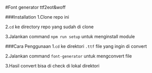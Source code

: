 #Font generator ttf2eot&woff


###Installation
1.Clone repo ini

2.`cd` ke directory repo yang sudah di clone 

3.Jalankan command `npm run setup` untuk menginstall module 


###Cara Penggunaan
1.`cd` ke direktori `.ttf` file yang ingin di convert

2.Jalankan command `font-generator` untuk mengconvert file

3.Hasil convert bisa di check di lokal direktori 
